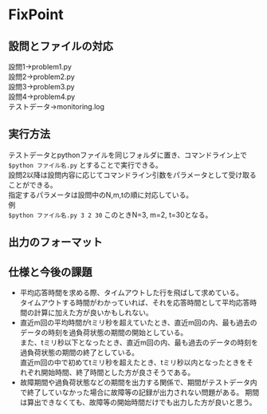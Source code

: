 # FixPoint

## 設問とファイルの対応
設問1→problem1.py  
設問2→problem2.py  
設問3→problem3.py  
設問4→problem4.py  
テストデータ→monitoring.log  

## 実行方法
テストデータとpythonファイルを同じフォルダに置き、コマンドライン上で 
`$python ファイル名.py`
とすることで実行できる。  
設問2以降は設問内容に応じてコマンドライン引数をパラメータとして受け取ることができる。  
指定するパラメータは設問中のN,m,tの順に対応している。  
例  
`$python ファイル名.py 3 2 30`
このときN=3, m=2, t=30となる。  

## 出力のフォーマット

## 仕様と今後の課題
* 平均応答時間を求める際、タイムアウトした行を飛ばして求めている。  
タイムアウトする時間がわかっていれば、それを応答時間として平均応答時間の計算に加えた方が良いかもしれない。 
* 直近m回の平均時間がtミリ秒を超えていたとき、直近m回の内、最も過去のデータの時刻を過負荷状態の期間の開始としている。  
また、tミリ秒以下となったとき、直近m回の内、最も過去のデータの時刻を過負荷状態の期間の終了としている。  
直近m回の中で初めてtミリ秒を超えたとき、tミリ秒以内となったときをそれぞれ開始時間、終了時間とした方が良さそうである。
* 故障期間や過負荷状態などの期間を出力する関係で、期間がテストデータ内で終了していなかった場合に故障等の記録が出力されない問題がある。
期間は算出できなくても、故障等の開始時間だけでも出力した方が良いと思う。

